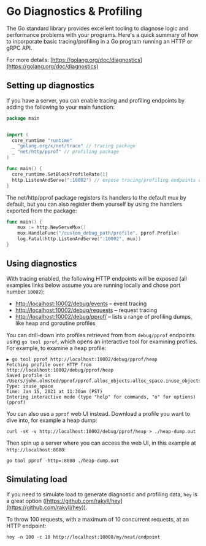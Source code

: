 Go Diagnostics & Profiling
==========================

The Go standard library provides excellent tooling to diagnose logic and performance problems with your programs. Here's a quick summary of how to incorporate basic tracing/profiling in a Go program running an HTTP or gRPC API.

For more details: [https://golang.org/doc/diagnostics](https://golang.org/doc/diagnostics)

Setting up diagnostics
----------------------

If you have a server, you can enable tracing and profiling endpoints by adding the following to your main function:

```go
package main


import (
  core_runtime "runtime"
  _ "golang.org/x/net/trace" // tracing package
  _ "net/http/pprof" // profiling package
)

func main() {
  core_runtime.SetBlockProfileRate(1)
  http.ListenAndServe(":10002") // expose tracing/profiling endpoints on this port
}
```

The net/http/pprof package registers its handlers to the default mux by default, but you can also register them yourself by using the handlers exported from the package:

```go
func main() {
	mux := http.NewServeMux()
	mux.HandleFunc("/custom_debug_path/profile", pprof.Profile)
	log.Fatal(http.ListenAndServe(":10002", mux))
}
```

Using diagnostics
-----------------

With tracing enabled, the following HTTP endpoints will be exposed (all examples links below assume you are running locally and chose port number `10002`):

* [http://localhost:10002/debug/events](http://localhost:10002/debug/events) – event tracing
* [http://localhost:10002/debug/requests](http://localhost:10002/debug/events) – request tracing
* [http://localhost:10002/debug/pprof/]([http://localhost:10002/debug/pprof/]) – lists a range of profiling dumps, like heap and goroutine profiles

You can drill-down into profiles retrieved from from `debug/pprof` endpoints using `go tool pprof`, which opens an interactive tool for examining profiles. For example, to examine a heap profile:

```
▶ go tool pprof http://localhost:10002/debug/pprof/heap
Fetching profile over HTTP from http://localhost:10002/debug/pprof/heap
Saved profile in /Users/john.olmsted/pprof/pprof.alloc_objects.alloc_space.inuse_objects.inuse_space.005.pb.gz
Type: inuse_space
Time: Jan 15, 2021 at 11:30am (PST)
Entering interactive mode (type "help" for commands, "o" for options)
(pprof) 
```

You can also use a `pprof` web UI instead. Download a profile you want to dive into, for example a heap dump:

```
curl -sK -v http://localhost:10002/debug/pprof/heap > ./heap-dump.out
```

Then spin up a server where you can access the web UI, in this example at `http://localhost:8080`:

```
go tool pprof -http=:8080 ./heap-dump.out
```

Simulating load
---------------

If you need to simulate load to generate diagnostic and profiling data, `hey` is a great option ([https://github.com/rakyll/hey](https://github.com/rakyll/hey)).

To throw 100 requests, with a maximum of 10 concurrent requests, at an HTTP endpoint:

```
hey -n 100 -c 10 http://localhost:10000/my/neat/endpoint
```
